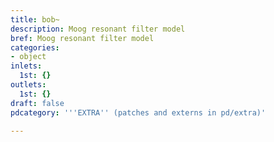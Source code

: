 ```yaml
---
title: bob~
description: Moog resonant filter model
bref: Moog resonant filter model
categories:
- object
inlets:
  1st: {}
outlets:
  1st: {}
draft: false
pdcategory: '''EXTRA'' (patches and externs in pd/extra)'

---
```


